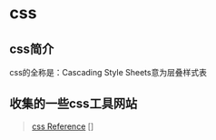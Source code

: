 # css

## css简介

css的全称是：Cascading Style Sheets意为层叠样式表

## 收集的一些css工具网站

> [css Reference](cssreference.io)
> []
